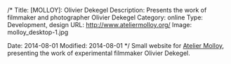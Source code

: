 /*
Title: [MOLLOY]: Olivier Dekegel
Description: Presents the work of filmmaker and photographer Olivier Dekegel
Category: online
Type: Development, design
URL: http://www.ateliermolloy.org/
Image: molloy_desktop-1.jpg

Date: 2014-08-01
Modified: 2014-08-01
*/
Small website for <a href="http://www.ateliermolloy.org" target="_blank" rel="noopener">Atelier Molloy</a>, 
presenting the work of experimental filmmaker Olivier Dekegel.